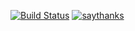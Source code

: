 [![Build Status](https://travis-ci.org/rmeertens/zalandoclient.svg?branch=master)](https://travis-ci.org/rmeertens/zalandoclient)
[![saythanks](https://img.shields.io/badge/say-thanks-ff69b4.svg)](https://saythanks.io/to/rmeertens)
